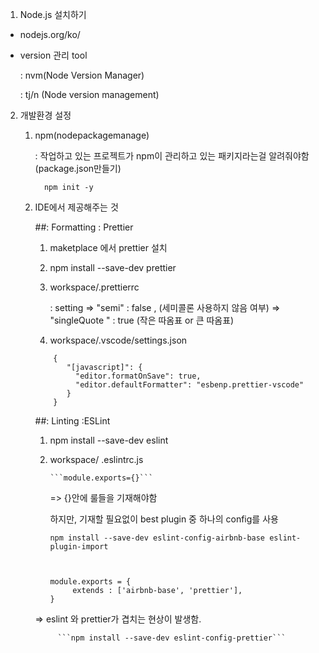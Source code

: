 1.  Node.js 설치하기
   
   - nodejs.org/ko/
   - version 관리 tool
       
       : nvm(Node Version Manager)
       
       : tj/n (Node version management)

2. 개발환경 설정

   1) npm(nodepackagemanage)
      
      : 작업하고 있는 프로젝트가 npm이 관리하고 있는 패키지라는걸 알려줘야함 (package.json만들기)
            
            npm init -y
          
   
   2) IDE에서 제공해주는 것

      ##: Formatting : Prettier
      
         1. maketplace 에서 prettier 설치
        
         2.  npm install --save-dev prettier

         3. workspace/.prettierrc
          
            : setting => "semi" : false , (세미콜론 사용하지 않음 여부)
                      => "singleQuote " : true (작은 따옴표 or 큰 따옴표) 
          
         4. workspace/.vscode/settings.json
         
         ```
             {
                "[javascript]": {
                  "editor.formatOnSave": true,
                  "editor.defaultFormatter": "esbenp.prettier-vscode"
                }
             }
         ```
        
      ##: Linting :ESLint
      
         1.  npm install --save-dev eslint

         2. workspace/ .eslintrc.js

                ```module.exports={}``` 
                
                
               => {}안에 룰들을 기재해야함
               
            하지만, 기재할 필요없이 best plugin 중 하나의 config를 사용
               
                npm install --save-dev eslint-config-airbnb-base eslint-plugin-import
               
               
               
                module.exports = {
                     extends : ['airbnb-base', 'prettier'],
                }
                   
                
         => eslint 와 prettier가 겹치는 현상이 발생함.
      
      
               ```npm install --save-dev eslint-config-prettier```
      
      
